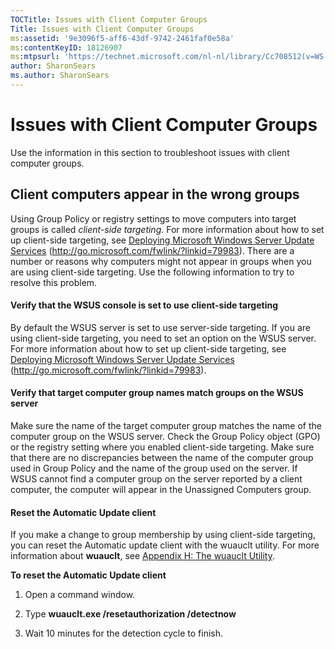 ```yaml
---
TOCTitle: Issues with Client Computer Groups
Title: Issues with Client Computer Groups
ms:assetid: '9e3096f5-aff6-43df-9742-2461faf0e58a'
ms:contentKeyID: 18126907
ms:mtpsurl: 'https://technet.microsoft.com/nl-nl/library/Cc708512(v=WS.10)'
author: SharonSears
ms.author: SharonSears
---
```


Issues with Client Computer Groups
==================================

Use the information in this section to troubleshoot issues with client computer groups.

Client computers appear in the wrong groups
-------------------------------------------

Using Group Policy or registry settings to move computers into target groups is called *client-side targeting*. For more information about how to set up client-side targeting, see [Deploying Microsoft Windows Server Update Services](http://go.microsoft.com/fwlink/?linkid=79983) (http://go.microsoft.com/fwlink/?linkid=79983). There are a number or reasons why computers might not appear in groups when you are using client-side targeting. Use the following information to try to resolve this problem.

#### Verify that the WSUS console is set to use client-side targeting

By default the WSUS server is set to use server-side targeting. If you are using client-side targeting, you need to set an option on the WSUS server. For more information about how to set up client-side targeting, see [Deploying Microsoft Windows Server Update Services](http://go.microsoft.com/fwlink/?linkid=79983) (http://go.microsoft.com/fwlink/?linkid=79983).

#### Verify that target computer group names match groups on the WSUS server

Make sure the name of the target computer group matches the name of the computer group on the WSUS server. Check the Group Policy object (GPO) or the registry setting where you enabled client-side targeting. Make sure that there are no discrepancies between the name of the computer group used in Group Policy and the name of the group used on the server. If WSUS cannot find a computer group on the server reported by a client computer, the computer will appear in the Unassigned Computers group.

#### Reset the Automatic Update client

If you make a change to group membership by using client-side targeting, you can reset the Automatic update client with the wuauclt utility. For more information about **wuauclt**, see [Appendix H: The wuauclt Utility](https://technet.microsoft.com/26807cd7-72c0-44b1-80f4-a39793801c45).

**To reset the Automatic Update client**
1.  Open a command window.

2.  Type **wuauclt.exe /resetauthorization /detectnow**

3.  Wait 10 minutes for the detection cycle to finish.
